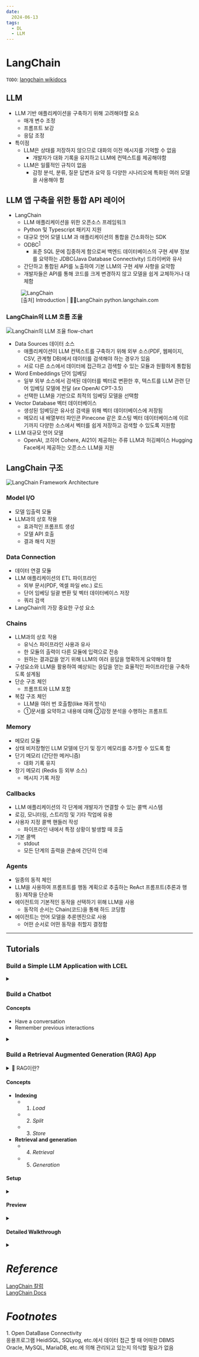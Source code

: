```yaml
---
date:
  2024-06-13
tags:
  - DL
  - LLM
---
```


<link rel="stylesheet" href="../style.css" />

# LangChain

`TODO`: [langchain wikidocs](https://wikidocs.net/233341)

## LLM

- LLM 기반 애플리케이션을 구축하기 위해 고려해야할 요소
  - 매개 변수 조정
  - 프롬프트 보강
  - 응답 조정
- <span class="_yellow _600">특이점</span>
  - LLM은 상태를 저장하지 않으므로 대화의 이전 메시지를 기억할 수 없음
    - 개발자가 대화 기록을 유지하고 LLM에 컨텍스트를 제공해야함
  - LLM은 일률적인 규칙이 없음
    - 감정 분석, 분류, 질문 답변과 요약 등 다양한 시나리오에 특화된 여러 모델을 사용해야 함

## LLM 앱 구축을 위한 통합 API 레이어

- LangChain
  - LLM 애플리케이션을 위한 오픈소스 프레임워크
  - Python 및 Typescript 패키지 지원
  - 대규모 언어 모델 LLM 과 애플리케이션의 통합을 간소화하는 SDK
  - ODBC<sup>[1](#odbc)</sup>
    - 표준 SQL 문에 집중하게 함으로써 백엔드 데이터베이스의 구현 세부 정보를 요약하는 JDBC(Java Database Connectivity) 드라이버와 유사
  - 간단하고 통합된 API를 노출하여 기본 LLM의 구현 세부 사항을 요약함
  - 개발자들은 API를 통해 코드를 크게 변경하지 않고 모델을 쉽게 교체하거나 대체함

<figure>
    <img src="https://python.langchain.com/v0.2/svg/langchain_stack_dark.svg" alt="LangChain">
    <figcaption>[출처] Introduction | 🦜🧷LangChain python.langchain.com</figcaption>
</figure>

### LangChain의 LLM 흐름 조율

<img src="https://files.ciokorea.com/2023/08/Fixed_111.png" alt="LangChain의 LLM 조율 flow-chart">

- Data Sources 데이터 소스
  - 애플리케이션이 LLM 컨텍스트를 구축하기 위해 외부 소스(PDF, 웹페이지, CSV, 관계형 DB)에서 데이터를 검색해야 하는 경우가 있음
  - 서로 다른 소스에서 데이터에 접근하고 검색할 수 있는 모듈과 원활하게 통합됨
- Word Embeddings 단어 임베딩
  - 일부 외부 소스에서 검색된 데이터를 벡터로 변환한 후, 텍스트를 LLM 관련 단어 임베딩 모델에 전달 ($ex$ OpenAI CPT-3.5)
  - 선택한 LLM을 기반으로 최적의 임베딩 모델을 선택함
- Vector Database 벡터 데이터베이스
  - 생성된 임베딩은 유사성 검색을 위해 벡터 데이터베이스에 저장됨
  - 메모리 내 배열부터 파인콘 <span class="_pink _italic">Pinecone</span> 같은 호스팅 벡터 데이터베이스에 이르기까지 다양한 소스에서 벡터를 쉽게 저장하고 검색할 수 있도록 지원함
- LLM 대규모 언어 모델
  - OpenAI, 코히어 Cohere, AI21이 제공하는 주류 LLM과 허깅페이스 <span class="_pink _italic">Hugging Face</span>에서 제공하는 오픈소스 LLM을 지원

## LangChain 구조

<img src="https://files.ciokorea.com/2023/08/Fixed_222.png" alt="LangChain Framework Architecture">

### Model I/O

- 모델 입출력 모듈
- LLM과의 상호 작용
    - 효과적인 프롬프트 생성
    - 모델 API 호출
    - 결과 해석 지원

### Data Connection

- 데이터 연결 모듈
- LLM 애플리케이션의 ETL 파이프라인
    - 외부 문서(PDF, 엑셀 파일 etc.) 로드
    - 단어 임베딩 일괄 변환 및 벡터 데이터베이스 저장
    - 쿼리 검색
- LangChain의 가장 중요한 구성 요소

### Chains

- LLM과의 상호 작용
    - 유닉스 파이프라인 사용과 유사
    - 한 모듈의 출력이 다른 모듈에 입력으로 전송
    - 원하는 결과값을 얻기 위해 LLM의 여러 응답을 명확하게 요약해야 함
- 구성요소와 LLM을 활용하여 예상되는 응답을 얻는 효율적인 파이프라인을 구축하도록 설계됨
- 단순 구조 체인
    - 프롬프트와 LLM 포함
- 복잡 구조 체인
    - LLM을 여러 번 호출함(like 재귀 방식)
    - ①문서를 요약하고 내용에 대해 ②감정 분석을 수행하는 프롬프트

### Memory

- 메모리 모듈
- 상태 비저장형인 LLM 모델에 단기 및 장기 메모리를 추가할 수 있도록 함
- 단기 메모리 (간단한 메커니즘)
    - 대화 기록 유지
- 장기 메모리 (Redis 등 외부 소스)
    - 메시지 기록 저장

### Callbacks

- LLM 애플리케이션의 각 단계에 개발자가 연결할 수 있는 콜백 시스템
- 로깅, 모니터링, 스트리밍 및 기타 작업에 유용
- 사용자 지정 콜백 핸들러 작성
    - 파이프라인 내에서 특정 상황이 발생할 때 호출
- 기본 콜백
    - stdout
    - 모든 단계의 출력을 콘솔에 간단히 인쇄
    
### Agents

- 일종의 동적 체인
- LLM을 사용하여 프롬프트를 행동 계획으로 추출하는 ReAct 프롬프트(추론과 행동) 제작을 단순화
- 에이전트의 기본적인 동작을 선택하기 위해 LLM을 사용
    - 동작의 순서는 Chain(코드)을 통해 하드 코딩함
- 에이전트는 언어 모델을 추론엔진으로 사용
    - 어떤 순서로 어떤 동작을 취할지 결정함

---

## Tutorials

### Build a Simple LLM Application with LCEL

<details>
<summary class="_bgblue"></summary>

#### 1. Setup

```bash
pip install langchain
```

<span class="_pinksmall">💗 LangSmith Config 환경 변수 설정</span>

- CLI

```bash
export LANGCHAIN_TRACING_V2="true"
export LANGCHAIN_API_KEY="..."
```

- Source Code

```python
import getpass
import os

os.environ["LANGCHAIN_TRACING_V2"] = "true"
os.environ["LANGCHAIN_API_KEY"] = getpass.getpass()
# os.environ["LANGCHAIN_API_KEY"] = "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"
```

#### 2. Using Language Models

<details>
  <summary class="_pinksmall">Cohere?</summary>

- Langchain Docs Tutorial의 Default 모델은 OpenAI `gpt-4.0`
  - OpanAI API 기본 credit 3개월 기한 만료로 사용 불가
- 대신 <span class="_yellow _italic">Cohere Trial Key</span> 발급 사용
</details>

```bash
pip install -qU langchain-cohere
```

```python
import getpass
import os

os.environ["COHERE_API_KEY"] = getpass.getpass()
# os.environ["COHERE_API_KEY"] = "4BtT07HreyYG7DWIcOPYRq5jwU5lBEW8VkUzaBNZ"
```

```python
from langchain_cohere import ChatCohere

# LangChain "Runnables"
model = ChatCohere(model="command-r")
```

```python
from langchain_core.messages import HumanMessage, SystemMessage

messages = [
    SystemMessage(content="Translate the following from English into Italian"),
    HumanMessage(content="hi!"),
]

model.invoke(messages)
```

```python
AIMessage(content='ciao!', response_metadata={'token_usage': {'completion_tokens': 3, 'prompt_tokens': 14, 'total_tokens': 17}, 'model_name': 'command-r'}, id='run-c8071053-c633-4d16-b356-68e632731c71')
```

#### 3. OutputParsers
```python
from langchain_core.output_parsers import StrOutputParser

result = model.invoke(message)

parser = StrOutputParser()
parser.invoke(result)
```
```python
'Ciao!'
```
```python
chain = model | parser
chain.invoke(message)
```
```python
'Ciao!'
```

#### 4. Prompt Templates
- `language`: The language to translate text into
- `text`: The text to translate

```python
from langchain_core.prompts import ChatPromptTemplate

system_template = "Translate the following into {language}:"
prompt_template = ChatPromptTemplate.from_messages(
  [("system", system_template), ("user", "{text}")]
)

result = prompt_template.invoke({"language": "italian", "text": "hi"})
```
```python
ChatPromptValue(messages=[SystemMessage(content='Translate the following into italian:'), HumanMessage(content='hi')])
```
```python
result.to_messages()
```
```python
[SystemMessage(content='Translate the following into italian:'),
 HumanMessage(content='hi')]
```

#### 5. Chaining together components with LCEL
- `LangChain Expression Language`
- The `|` operator is used in LangChain to combine two elements together.

```python
chain = prompt_template | model | parser
chain.invoke({"language": "italian", "text": "hi"})
```
```python
'Ciao!'
```

#### Final

```bash
pip install langchain
pip install -qU langchain-cohere
```

```python
import os

# 환경변수 구성
os.environ["LANGCHAIN_TRACING_V2"] = "true"
os.environ["LANGCHAIN_API_KEY"] = "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"
os.environ["COHERE_API_KEY"] = "4BtT07HreyYG7DWIcOPYRq5jwU5lBEW8VkUzaBNZ"

from langchain_cohere import ChatCohere
from langchain_core.prompts import ChatPromptTemplate
from langchain_core.output_parsers import StrOutputParser

# 프롬프트 템플릿 작성
system_template = "Translate the following into {language}:"
prompt_template = ChatPromptTemplate.from_messages(
    [("system", system_template), ("user", "{text}")]
)
# 모델 객체 호출
model = ChatCohere(model="command-r")
# 응답 파싱 객체 생성
parser = StrOutputParser()
# 체인 구성
chain = prompt_template | model | parser
# 체인 실행
chain.invoke({"language": "italian", "text": "hi"})
```

```python
'Ciao!'
```
</details>


### Build a Chatbot

#### Concepts

- Have a conversation
- Remember previous interactions

<details>
  <summary class="_bgblue"></summary>

#### 1. Setup

</details>

### Build a Retrieval Augmented Generation (RAG) App

<details>
  <summary class="">💫 RAG이란?</summary>
  LLM 지식을 추가 데이터로 보강하는 기술 <span class="_pinksmall">검색 증강 생성</span><br>
  LLM은 광범위한 주제에 대해 추론할 수 있지만, 지식은 학습된 특정 시점까지의 공개 데이터에 국한됨<br>
  개인 데이터 또는 모델의 컷오프 날짜 이후에 도입된 데이터에 대해 추론할 수 있는 AI 애플리케이션을 구축하려면 모델에 필요한 특정 정보로 모델의 지식을 보강해야 함<br>
  적절한 정보를 가져와 모델 프롬프트에 삽입하는 과정<br>
  → <code>RAG</code>(Retrieve Augmented Generation)
</details>

#### Concepts

- **Indexing**
  - 1. *Load*
  - 2. *Split*
  - 3. *Store*
- **Retrieval and generation**
  - 4. *Retrieval*
  - 5. *Generation*

#### Setup

<details>
  <summary class="_bgblue"></summary>

```bash
pip install langchain
pip install -qU langchain-cohere
```
```python
import os

os.environ["LANGCHAIN_TRACING_V2"] = "true"
os.environ["LANGCHAIN_API_KEY"] = "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"
os.environ["COHERE_API_KEY"] = "4BtT07HreyYG7DWIcOPYRq5jwU5lBEW8VkUzaBNZ"
```
</details>

#### Preview

<details>
  <summary class="_bgblue"></summary>

```python
from langchain_cohere import ChatCohere

llm = ChatCohere(model="command-r")
```

```python
import bs4
from langchain import hub
from langchain_chroma import Chroma
from langchain_community.document_loaders import WebBaseLoader
from langchain_core.output_parsers import StrOutputParser
from langchain_core.runnables import RunnablePassthrough
from langchain_cohere import CohereEmbeddings
from langchain_text_splitters import RecursiveCharacterTextSplitter

# Load, chunk and index the contents of the blog.
loader = WebBaseLoader(
    web_paths=("https://lilianweng.github.io/posts/2023-06-23-agent/",),
    bs_kwargs=dict(
        parse_only=bs4.SoupStrainer(
            class_=("post-content", "post-title", "post-header")
        )
    ),
)
docs = loader.load()

text_splitter = RecursiveCharacterTextSplitter(chunk_size=1000, chunk_overlap=200)
splits = text_splitter.split_documents(docs)
vectorstore = Chroma.from_documents(documents=splits, embedding=CohereEmbeddings())

# Retrieve and generate using the relevant snippets of the blog.
retriever = vectorstore.as_retriever()
prompt = hub.pull("rlm/rag-prompt")


def format_docs(docs):
    return "\n\n".join(doc.page_content for doc in docs)


rag_chain = (
    {"context": retriever | format_docs, "question": RunnablePassthrough()}
    | prompt
    | llm
    | StrOutputParser()
)

rag_chain.invoke("What is Task Decomposition?")
```

```python
# cleanup
vectorstore.delete_collection()
```
</details>

#### Detailed Walkthrough
<details>
  <summary class="_bgblue"></summary>


##### 1. Indexing: Load

```python
import bs4
from langchain_community.document_loaders import WebBaseLoader

# Only keep post title, headers, and content from the full HTML.
bs4_strainer = bs4.SoupStrainer(class_=("post-title", "post-header", "post-content"))
loader = WebBaseLoader(
    web_paths=("https://lilianweng.github.io/posts/2023-06-23-agent/",),
    bs_kwargs={"parse_only": bs4_strainer},
)
docs = loader.load()

len(docs[0].page_content)
```

```python
print(docs[0].page_content[:500])
```

##### 2. Indexing: Split

```python
from langchain_text_splitters import RecursiveCharacterTextSplitter

text_splitter = RecursiveCharacterTextSplitter(
    chunk_size=1000, chunk_overlap=200, add_start_index=True
)
all_splits = text_splitter.split_documents(docs)

len(all_splits)
```
```python
len(all_splits[0].page_content)
```
```python
all_splits[10].metadata
```
##### 3. Indexing: Store
```python
from langchain_chroma import Chroma
from langchain_openai import OpenAIEmbeddings

vectorstore = Chroma.from_documents(documents=all_splits, embedding=OpenAIEmbeddings())
```

##### 4. Retrieval and Generation: Retrieve
```python
retriever = vectorstore.as_retriever(search_type="similarity", search_kwargs={"k": 6})

retrieved_docs = retriever.invoke("What are the approaches to Task Decomposition?")

len(retrieved_docs)
```
```python
print(retrieved_docs[0].page_content)
```

##### 5. Retrieval and Generation: Generate
```bash
pip install langchain
pip install -qU langchain-cohere
```
```python
import os

os.environ["LANGCHAIN_TRACING_V2"] = "true"
os.environ["LANGCHAIN_API_KEY"] = "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"
os.environ["COHERE_API_KEY"] = "4BtT07HreyYG7DWIcOPYRq5jwU5lBEW8VkUzaBNZ"
```
```python
from langchain_cohere import ChatCohere

llm = ChatCohere(model="command-r")
```
```python
from langchain import hub

prompt = hub.pull("rlm/rag-prompt")

example_messages = prompt.invoke(
    {"context": "filler context", "question": "filler question"}
).to_messages()

print(example_messages)
```
```python
print(example_messages[0].content)
```
</details>


# *Reference*

[LangChain 칼럼](https://www.ciokorea.com/column/305341#csidxb23f99cd3f147a1b27c8968f282a5a0 )  
[LangChain Docs](https://python.langchain.com/v0.2/docs/introduction/)

# *Footnotes*

<a name="odbc" class="_footnote">1.</a> Open DataBase Connectivity  
응용프로그램 <span class="_pink _italic">HeidiSQL, SQLyog, etc.</span>에서 데이터 접근 할 때 어떠한 DBMS <span class="_pink _italic">Oracle, MySQL, MariaDB, etc.</span>에 의해 관리되고 있는지 의식할 필요가 없음
